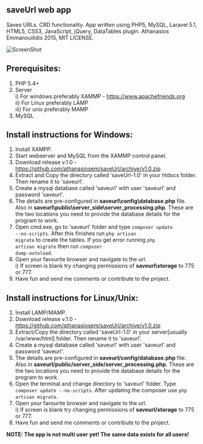 ## saveUrl web app
Saves URLs. CRD functionality.
App written using PHP5, MySQL, Laravel 5.1, HTML5, CSS3, JavaScript, jQuery, DataTables plugin.
Athanasios Emmanouilidis 2015, MIT LICENSE.

![ScreenShot](http://s9.postimg.org/konupiptb/save_Url_Screenshot.png)

Prerequisites:
--------------
1. PHP 5.4+
2. Server<br>
    i) For windows preferably XAMMP - https://www.apachefriends.org<br>
    ii) For Linux preferably LAMP<br>
    iii) For unix preferably MAMP
3. MySQL

Install instructions for Windows:
---------------------------------
1. Install XAMPP.
2. Start webserver and MySQL from the XAMMP control panel.
3. Download release v.1.0 - https://github.com/athanasiosem/saveUrl/archive/v1.0.zip
4. Extract and Copy the directory called 'saveUrl-1.0' in your htdocs folder. Then rename it to 'saveurl'.
5. Create a mysql database called 'saveurl' with user 'saveurl' and password 'saveurl'.
6. The details are pre-configured in <strong>saveurl\config\database.php</strong>  file. Also in <strong>saveurl\public\server_side\server_processing.php</strong>. These are the two locations you need to provide the database details for the program to work.
7. Open cmd.exe, go to 'saveurl' folder and type <code>composer update --no-scripts</code>. After this finishes run <code>php artisan migrate</code> to create the tables. If you get error running <code>php artisan migrate</code> then run <code>composer dump-autoload</code>.
8. Open your favourite browser and navigate to the url.<br>
    i) If screen is blank try changing permissions of <strong>saveurl\storage</strong> to 775 or 777.
9. Have fun and send me comments or contribute to the project.

Install instructions for Linux/Unix:
---------------------------------
1. Install LAMP/MAMP.
2. Download release v.1.0 - https://github.com/athanasiosem/saveUrl/archive/v1.0.zip
3. Extract/Copy the directory called 'saveUrl-1.0' in your server[usually /var/www/html] folder. Then rename it to 'saveurl'.
4. Create a mysql database called 'saveurl' with user 'saveurl' and password 'saveurl'.
5. The details are pre-configured in <strong>saveurl/config/database.php</strong> file. Also in <strong>saveurl/public/server_side/server_processing.php</strong>. These are the two locations you need to provide the database details for the program to work.
6. Open the terminal and change directory to 'saveurl' folder. Type <code>composer update --no-scripts</code>. After updating the composer  use <code>php artisan migrate</code>.
7. Open your favourite browser and navigate to the url.<br>
    i) If screen is blank try changing permissions of <strong>saveurl/storage</strong> to 775 or 777.
8. Have fun and send me comments or contribute to the project.

<b>NOTE: The app is not multi user yet! The same data exists for all users!</b>
